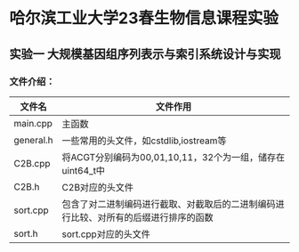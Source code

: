 # 哈尔滨工业大学23春生物信息课程实验

## 实验一 大规模基因组序列表示与索引系统设计与实现
### 文件介绍：

| 文件名    | 文件作用                                                     |
| --------- | ------------------------------------------------------------ |
| main.cpp  | 主函数                                                       |
| general.h | 一些常用的头文件，如cstdlib,iostream等                       |
| C2B.cpp   | 将ACGT分别编码为00,01,10,11，32个为一组，储存在uint64_t中    |
| C2B.h     | C2B对应的头文件                                              |
| sort.cpp  | 包含了对二进制编码进行截取、对截取后的二进制编码进行比较、对所有的后缀进行排序的函数 |
| sort.h    | sort.cpp对应的头文件                                         |

